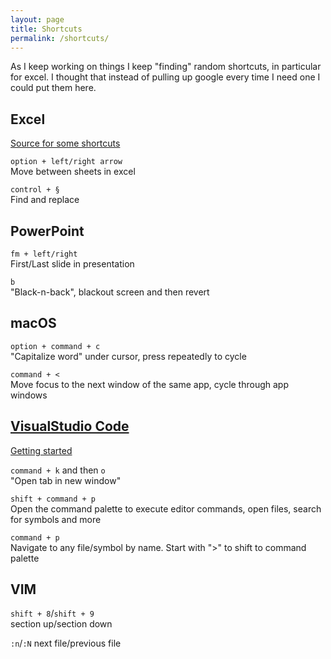 ```yaml
---
layout: page
title: Shortcuts
permalink: /shortcuts/
---
```


As I keep working on things I keep "finding" random shortcuts, in particular for excel. I thought that instead of pulling up google every time I need one I could put them here.

## Excel
[Source for some shortcuts](https://exceljet.net/keyboard-shortcuts)

`option + left/right arrow`  
Move between sheets in excel

`control + §`  
Find and replace

## PowerPoint
`fm + left/right`  
First/Last slide in presentation

`b`  
"Black-n-back", blackout screen and then revert

## macOS
`option + command + c`  
"Capitalize word" under cursor, press repeatedly to cycle

`command + <`  
Move focus to the next window of the same app, cycle through app windows

## [VisualStudio Code](https://code.visualstudio.com/)
[Getting started](https://code.visualstudio.com/docs/)

`command + k` and then `o`  
"Open tab in new window"

`shift + command + p`  
Open the command palette to execute editor commands, open files, search for symbols and more

`command + p`  
Navigate to any file/symbol by name. Start with ">" to shift to command palette  

## VIM
`shift + 8`/`shift + 9`  
section up/section down

`:n`/`:N`
next file/previous file
